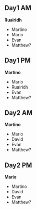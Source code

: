 ## Day1 AM
**Ruairidh** 
* Martino
* Mario
* Evan
* Matthew?

## Day1 PM
**Martino**
* Mario
* Ruairidh
* Evan
* Matthew?

## Day2 AM
**Martino**
* Mario
* David
* Evan
* Matthew?

## Day2 PM
**Mario**
* Martino
* David
* Evan
* Matthew?




